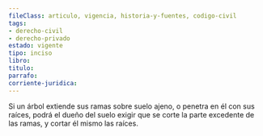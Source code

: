 ```yaml
---
fileClass: articulo, vigencia, historia-y-fuentes, codigo-civil
tags:
- derecho-civil
- derecho-privado
estado: vigente
tipo: inciso
libro:
titulo:
parrafo:
corriente-juridica:
---
```

Si un árbol extiende sus ramas sobre suelo ajeno, o penetra en él con sus raíces, podrá el dueño del suelo exigir que se corte la parte excedente de las ramas, y cortar él mismo las raíces.